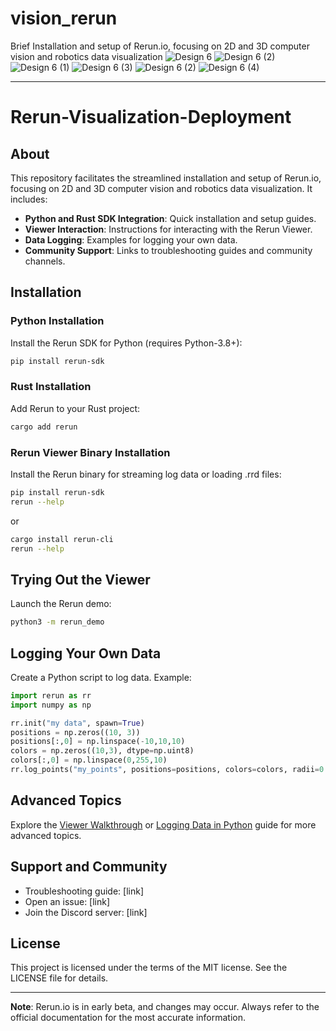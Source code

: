# vision_rerun
Brief Installation and setup of Rerun.io, focusing on 2D and 3D computer vision and robotics data visualization
![Design 6](https://github.com/patmejia/vision_rerun/assets/92187562/97a9ac47-ecf2-43cf-9875-9b54461f4ac5)
![Design 6 (2)](https://github.com/patmejia/vision_rerun/assets/92187562/6c4cf0f2-0377-4a05-82e6-60b143f8f53b)
![Design 6 (1)](https://github.com/patmejia/vision_rerun/assets/92187562/f841e66b-a7b3-41eb-9ca5-526b815b9cba)
![Design 6 (3)](https://github.com/patmejia/vision_rerun/assets/92187562/8ace177d-7ae8-4ea6-a07e-a4649494021c)
![Design 6 (2)](https://github.com/patmejia/vision_rerun/assets/92187562/d6fb33d7-7c1a-4913-aa1d-0cb9e3ea5546)
![Design 6 (4)](https://github.com/patmejia/vision_rerun/assets/92187562/04f43f4e-2c29-4b1f-b900-bfa05b4eda9c)


---


# Rerun-Visualization-Deployment

## About
This repository facilitates the streamlined installation and setup of Rerun.io, focusing on 2D and 3D computer vision and robotics data visualization. It includes:

- **Python and Rust SDK Integration**: Quick installation and setup guides.
- **Viewer Interaction**: Instructions for interacting with the Rerun Viewer.
- **Data Logging**: Examples for logging your own data.
- **Community Support**: Links to troubleshooting guides and community channels.

## Installation

### Python Installation
Install the Rerun SDK for Python (requires Python-3.8+):
```bash
pip install rerun-sdk
```

### Rust Installation
Add Rerun to your Rust project:
```bash
cargo add rerun
```

### Rerun Viewer Binary Installation
Install the Rerun binary for streaming log data or loading .rrd files:
```bash
pip install rerun-sdk
rerun --help
```
or
```bash
cargo install rerun-cli
rerun --help
```

## Trying Out the Viewer
Launch the Rerun demo:
```bash
python3 -m rerun_demo
```

## Logging Your Own Data
Create a Python script to log data. Example:
```python
import rerun as rr
import numpy as np

rr.init("my data", spawn=True)
positions = np.zeros((10, 3))
positions[:,0] = np.linspace(-10,10,10)
colors = np.zeros((10,3), dtype=np.uint8)
colors[:,0] = np.linspace(0,255,10)
rr.log_points("my_points", positions=positions, colors=colors, radii=0.5)
```

## Advanced Topics
Explore the [Viewer Walkthrough](link) or [Logging Data in Python](link) guide for more advanced topics.

## Support and Community
- Troubleshooting guide: [link]
- Open an issue: [link]
- Join the Discord server: [link]

## License
This project is licensed under the terms of the MIT license. See the LICENSE file for details.

---

**Note**: Rerun.io is in early beta, and changes may occur. Always refer to the official documentation for the most accurate information.

